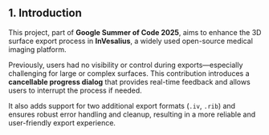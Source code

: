 ## 1. Introduction

This project, part of **Google Summer of Code 2025**, aims to enhance the 3D surface export process in **InVesalius**, a widely used open-source medical imaging platform.

Previously, users had no visibility or control during exports—especially challenging for large or complex surfaces. This contribution introduces a **cancellable progress dialog** that provides real-time feedback and allows users to interrupt the process if needed.

It also adds support for two additional export formats (`.iv`, `.rib`) and ensures robust error handling and cleanup, resulting in a more reliable and user-friendly export experience.


